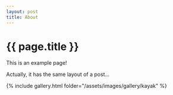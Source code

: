 ```yaml
---
layout: post
title: About
---
```


<h1>{{ page.title }}</h1>

This is an example page!

Actually, it has the same layout of a post...

{% include gallery.html folder="/assets/images/gallery/kayak" %}
